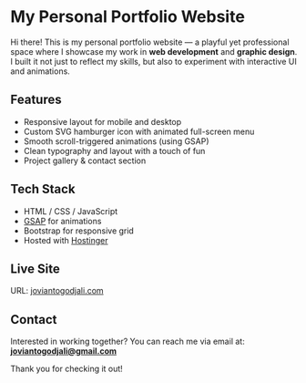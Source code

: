 # My Personal Portfolio Website

Hi there! This is my personal portfolio website — a playful yet professional space where I showcase my work in **web development** and **graphic design**. I built it not just to reflect my skills, but also to experiment with interactive UI and animations.

## Features
- Responsive layout for mobile and desktop
- Custom SVG hamburger icon with animated full-screen menu
- Smooth scroll-triggered animations (using GSAP)
- Clean typography and layout with a touch of fun
- Project gallery & contact section

## Tech Stack
- HTML / CSS / JavaScript
- [GSAP](https://greensock.com/gsap/) for animations
- Bootstrap for responsive grid
- Hosted with [Hostinger](https://www.hostinger.com/id)

## Live Site

URL: [joviantogodjali.com](https://joviantogodjali.com)

## Contact

Interested in working together? You can reach me via email at: **joviantogodjali@gmail.com**

Thank you for checking it out!
